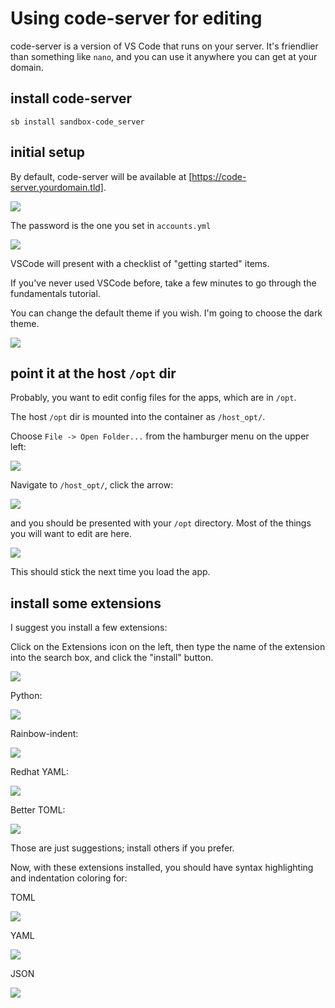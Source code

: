 # Using code-server for editing

code-server is a version of VS Code that runs on your server.  It's friendlier than something like `nano`, and you can use it anywhere you can get at your domain.

## install code-server

```shell
sb install sandbox-code_server
```

## initial setup

By default, code-server will be available at [https://code-server.yourdomain.tld].

   ![](../../images/code-server-setup/01-login.png)

The password is the one you set in `accounts.yml`

   ![](../../images/code-server-setup/02-screen.png)

VSCode will present with a checklist of "getting started" items.

If you've never used VSCode before, take a few minutes to go through the fundamentals tutorial.

You can change the default theme if you wish.  I'm going to choose the dark theme.

   ![](../../images/code-server-setup/03-dark-mode-home-dir.png)

## point it at the host `/opt` dir

Probably, you want to edit config files for the apps, which are in `/opt`.

The host `/opt` dir is mounted into the container as `/host_opt/`.

Choose `File -> Open Folder...` from the hamburger menu on the upper left:

   ![](../../images/code-server-setup/04-file-open-folder.png)

Navigate to `/host_opt/`, click the arrow:

   ![](../../images/code-server-setup/05-host-opt.png)

and you should be presented with your `/opt` directory.  Most of the things you will want to edit are here.

   ![](../../images/code-server-setup/06-host-opt.png)

This should stick the next time you load the app.

## install some extensions

I suggest you install a few extensions:

Click on the Extensions icon on the left, then type the name of the extension into the search box, and click the "install" button.

   ![](../../images/code-server-setup/07-extensions.png)

Python:

   ![](../../images/code-server-setup/08-python.png)

Rainbow-indent:

   ![](../../images/code-server-setup/09-rainbow.png)

Redhat YAML:

   ![](../../images/code-server-setup/10-yaml.png)

Better TOML:

   ![](../../images/code-server-setup/11-toml.png)

Those are just suggestions; install others if you prefer.

Now, with these extensions installed, you should have syntax highlighting and indentation coloring for:

TOML

   ![](../../images/code-server-setup/12-toml-sample.png)

YAML

   ![](../../images/code-server-setup/13-yaml-sample.png)

JSON

   ![](../../images/code-server-setup/14-json-sample.png)

